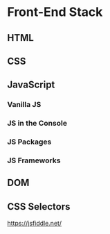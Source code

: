 # Front-End Stack

## HTML

## CSS

## JavaScript

### Vanilla JS

### JS in the Console

### JS Packages

### JS Frameworks

## DOM

## CSS Selectors
https://jsfiddle.net/